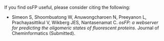 If you find osFP useful, please consider citing the following:

- Simeon S, Shoombuatong W, Anuwongcharoen N, Preeyanon L, Prachayasittikul V, Wikberg JES, Nantasenamat C. *osFP: a webserver for predicting the oligomeric states of fluorescent proteins*. Journal of Cheminformatics (Submitted).
